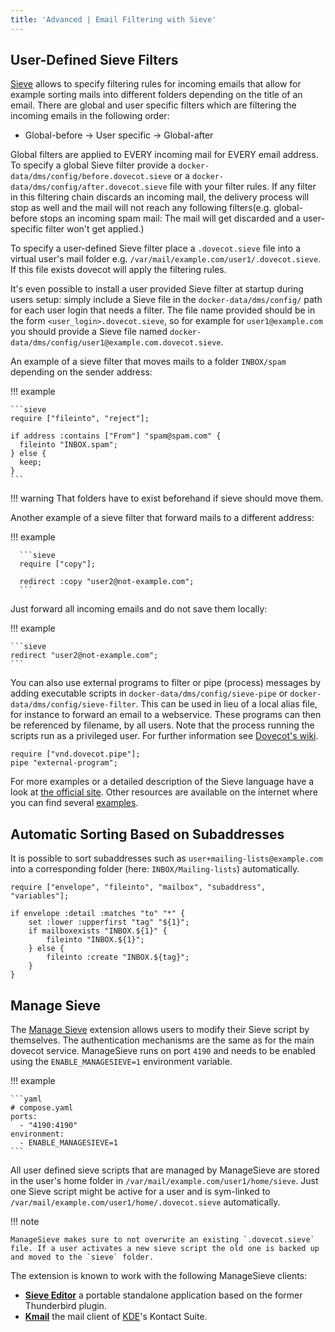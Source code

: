```yaml
---
title: 'Advanced | Email Filtering with Sieve'
---
```


## User-Defined Sieve Filters

[Sieve](http://sieve.info/) allows to specify filtering rules for incoming emails that allow for example sorting mails into different folders depending on the title of an email.
There are global and user specific filters which are filtering the incoming emails in the following order:

- Global-before -> User specific -> Global-after

Global filters are applied to EVERY incoming mail for EVERY email address.
To specify a global Sieve filter provide a `docker-data/dms/config/before.dovecot.sieve` or a `docker-data/dms/config/after.dovecot.sieve` file with your filter rules.
If any filter in this filtering chain discards an incoming mail, the delivery process will stop as well and the mail will not reach any following filters(e.g. global-before stops an incoming spam mail: The mail will get discarded and a user-specific filter won't get applied.)

To specify a user-defined Sieve filter place a `.dovecot.sieve` file into a virtual user's mail folder e.g. `/var/mail/example.com/user1/.dovecot.sieve`. If this file exists dovecot will apply the filtering rules.

It's even possible to install a user provided Sieve filter at startup during users setup: simply include a Sieve file in the `docker-data/dms/config/` path for each user login that needs a filter. The file name provided should be in the form `<user_login>.dovecot.sieve`, so for example for `user1@example.com` you should provide a Sieve file named `docker-data/dms/config/user1@example.com.dovecot.sieve`.

An example of a sieve filter that moves mails to a folder `INBOX/spam` depending on the sender address:

!!! example

    ```sieve
    require ["fileinto", "reject"];

    if address :contains ["From"] "spam@spam.com" {
      fileinto "INBOX.spam";
    } else {
      keep;
    }
    ```

!!! warning
    That folders have to exist beforehand if sieve should move them.

Another example of a sieve filter that forward mails to a different address:

!!! example

      ```sieve
      require ["copy"];

      redirect :copy "user2@not-example.com";
      ```

Just forward all incoming emails and do not save them locally:

!!! example

    ```sieve
    redirect "user2@not-example.com";
    ```

You can also use external programs to filter or pipe (process) messages by adding executable scripts in `docker-data/dms/config/sieve-pipe` or `docker-data/dms/config/sieve-filter`. This can be used in lieu of a local alias file, for instance to forward an email to a webservice. These programs can then be referenced by filename, by all users. Note that the process running the scripts run as a privileged user. For further information see [Dovecot's wiki](https://wiki.dovecot.org/Pigeonhole/Sieve/Plugins/Pipe).

```sieve
require ["vnd.dovecot.pipe"];
pipe "external-program";
```

For more examples or a detailed description of the Sieve language have a look at [the official site](http://sieve.info/examplescripts). Other resources are available on the internet where you can find several [examples](https://support.tigertech.net/sieve#sieve-example-rules-jmp).

## Automatic Sorting Based on Subaddresses

It is possible to sort subaddresses such as `user+mailing-lists@example.com` into a corresponding folder (here: `INBOX/Mailing-lists`) automatically.

```sieve
require ["envelope", "fileinto", "mailbox", "subaddress", "variables"];

if envelope :detail :matches "to" "*" {
	set :lower :upperfirst "tag" "${1}";
	if mailboxexists "INBOX.${1}" {
		fileinto "INBOX.${1}";
	} else {
		fileinto :create "INBOX.${tag}";
	}
}
```

## Manage Sieve

The [Manage Sieve](https://doc.dovecot.org/admin_manual/pigeonhole_managesieve_server/) extension allows users to modify their Sieve script by themselves. The authentication mechanisms are the same as for the main dovecot service. ManageSieve runs on port `4190` and needs to be enabled using the `ENABLE_MANAGESIEVE=1` environment variable.

!!! example

    ```yaml
    # compose.yaml
    ports:
      - "4190:4190"
    environment:
      - ENABLE_MANAGESIEVE=1
    ```

All user defined sieve scripts that are managed by ManageSieve are stored in the user's home folder in `/var/mail/example.com/user1/home/sieve`. Just one Sieve script might be active for a user and is sym-linked to `/var/mail/example.com/user1/home/.dovecot.sieve` automatically.

!!! note

    ManageSieve makes sure to not overwrite an existing `.dovecot.sieve` file. If a user activates a new sieve script the old one is backed up and moved to the `sieve` folder.

The extension is known to work with the following ManageSieve clients:

- **[Sieve Editor](https://github.com/thsmi/sieve)**  a portable standalone application based on the former Thunderbird plugin.
- **[Kmail](https://kontact.kde.org/components/kmail/)**  the mail client of [KDE](https://kde.org/)'s Kontact Suite.
